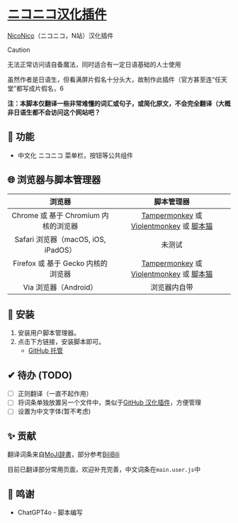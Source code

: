 # [ニコニコ汉化插件][repo-url]
[NicoNico](https://www.nicovideo.jp/)（ニコニコ，N站）汉化插件

> [!caution]
>
> 无法正常访问请自备魔法，同时适合有一定日语基础的人士使用

虽然作者是日语生，但看满屏片假名十分头大，故制作此插件（官方甚至连“任天堂”都写成片假名，6

**注：本脚本仅翻译一些非常难懂的词汇或句子，或简化原文，不会完全翻译（大概非日语生都不会访问这个网站吧？**

## 🚩 功能

- 中文化 ニコニコ 菜单栏，按钮等公共组件

## 🌐 浏览器与脚本管理器

浏览器                               | 脚本管理器
:----------------------------------: | :---------:
Chrome 或 基于 Chromium 内核的浏览器 | [Tampermonkey][Tampermonkey] 或 [Violentmonkey][Violentmonkey] 或 [脚本猫][脚本猫]
Safari 浏览器（macOS, iOS, iPadOS）  | <!--[Macaque][Macaque] 或 [Stay][Stay]-->未测试
Firefox 或 基于 Gecko 内核的浏览器   | [Tampermonkey][Tampermonkey] 或 [Violentmonkey][Violentmonkey] 或 [脚本猫][脚本猫]
Via 浏览器（Android）                | 浏览器内自带

## 💽 安装

1. 安装用户脚本管理器。
2. 点击下方链接，安装脚本即可。
    - [GitHub 托管][main.user.js]

## ✔ 待办 (TODO)
- [ ] 正则翻译（一直不起作用）
- [ ] 将词条单独放置另一个文件中，类似于[GitHub 汉化插件](https://github.com/maboloshi/github-chinese)，方便管理
- [ ] 设置为中文字体(暂不考虑)

## ✨ 贡献

翻译词条来自[MoJi辞書](https://mojidict.com)，部分参考[BiliBili](https://bilibili.com)

目前已翻译部分常用页面，欢迎补充完善，中文词条在`main.user.js`中

## 💝 鸣谢

- ChatGPT4o - 脚本编写

[repo-url]: https://github.com/TC999/niconico-chinese

[Tampermonkey]: http://tampermonkey.net/ "篡改猴"
[Violentmonkey]: https://violentmonkey.github.io/ "暴力猴"
[Macaque]: https://macaque.app/ "猕猴"
[Stay]: https://apps.apple.com/cn/app/stay-for-safari-%E6%B5%8F%E8%A7%88%E5%99%A8%E4%BC%B4%E4%BE%A3/id1591620171 "Stay"
[脚本猫]: https://scriptcat.org/ "脚本猫"

[main.user.js]: https://raw.githubusercontent.com/TC999/niconico-chinese/main/main.user.js "GitHub 托管"